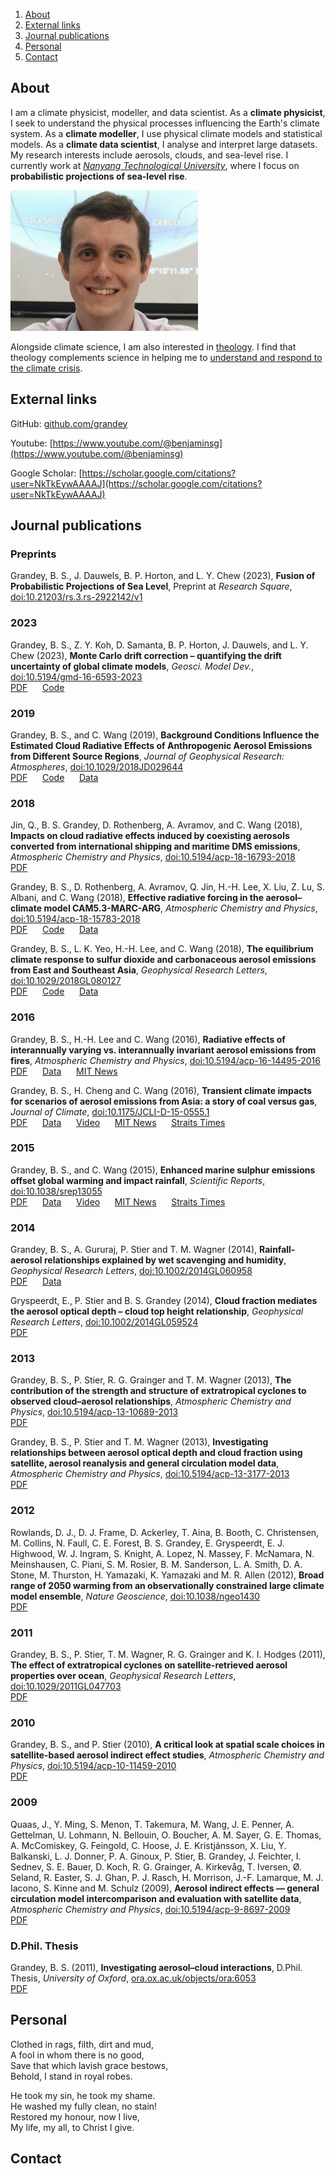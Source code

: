 1. [About](#about)
2. [External links](#external-links)
3. [Journal publications](#journal-publications)
4. [Personal](#personal)
5. [Contact](#contact)

## About

I am a climate physicist, modeller, and data scientist. As a **climate physicist**, I seek to understand the physical processes influencing the Earth's climate system. As a **climate modeller**, I use physical climate models and statistical models. As a **climate data scientist**, I analyse and interpret large datasets. My research interests include aerosols, clouds, and sea-level rise. I currently work at [_Nanyang Technological University_](https://www.ntu.edu.sg/spms/about-us/physics/people/research-staff), where I focus on **probabilistic projections of sea-level rise**.

![Photo](dsc08007_small.jpg)

Alongside climate science, I am also interested in [theology](https://www.methodist.org.sg/methodist-message/christ-centred-creation-care/).  I find that theology complements science in helping me to [understand and respond to the climate crisis](https://youtu.be/5siXD-26v4M).

## External links
GitHub: [github.com/grandey](https://github.com/grandey)

Youtube: [https://www.youtube.com/@benjaminsg](https://www.youtube.com/@benjaminsg)

Google Scholar: [https://scholar.google.com/citations?user=NkTkEywAAAAJ](https://scholar.google.com/citations?user=NkTkEywAAAAJ)

## Journal publications

### Preprints

Grandey, B. S., J. Dauwels, B. P. Horton, and L. Y. Chew (2023), **Fusion of Probabilistic Projections of Sea Level**, Preprint at _Research Square_, [doi:10.21203/rs.3.rs-2922142/v1](https://doi.org/10.21203/rs.3.rs-2922142/v1)<br/>

### 2023

Grandey, B. S., Z. Y. Koh, D. Samanta, B. P. Horton, J. Dauwels, and L. Y. Chew (2023), **Monte Carlo drift correction – quantifying the drift uncertainty of global climate models**, _Geosci. Model Dev._, [doi:10.5194/gmd-16-6593-2023](https://doi.org/10.5194/gmd-16-6593-2023)<br/>
[PDF](https://gmd.copernicus.org/articles/16/6593/2023/gmd-16-6593-2023.pdf)&nbsp; &nbsp; &nbsp; 
[Code](https://github.com/grandey/d22a-mcdc/)

### 2019

Grandey, B. S., and C. Wang (2019), **Background Conditions Influence the Estimated Cloud Radiative Effects of Anthropogenic Aerosol Emissions from Different Source Regions**, _Journal of Geophysical Research: Atmospheres_, [doi:10.1029/2018JD029644](https://doi.org/10.1029/2018JD029644)<br/>
[PDF](https://agupubs.onlinelibrary.wiley.com/doi/epdf/10.1029/2018JD029644)&nbsp; &nbsp; &nbsp; 
[Code](https://github.com/grandey/draft2017a-region-rfp)&nbsp; &nbsp; &nbsp; 
[Data](https://doi.org/10.6084/m9.figshare.6972827)

### 2018

Jin, Q., B. S. Grandey, D. Rothenberg, A. Avramov, and C. Wang (2018), **Impacts on cloud radiative effects induced by coexisting aerosols converted from international shipping and maritime DMS emissions**, _Atmospheric Chemistry and Physics_, [doi:10.5194/acp-18-16793-2018](https://doi.org/10.5194/acp-18-16793-2018)<br/>
[PDF](https://acp.copernicus.org/articles/18/16793/2018/acp-18-16793-2018.pdf)

Grandey, B. S., D. Rothenberg, A. Avramov, Q. Jin, H.-H. Lee, X. Liu, Z. Lu, S. Albani, and C. Wang (2018), **Effective radiative forcing in the aerosol–climate model CAM5.3-MARC-ARG**, _Atmospheric Chemistry and Physics_, [doi:10.5194/acp-18-15783-2018](https://doi.org/10.5194/acp-18-15783-2018)<br/>
[PDF](https://acp.copernicus.org/articles/18/15783/2018/acp-18-15783-2018.pdf)&nbsp; &nbsp; &nbsp;
[Code](https://github.com/grandey/p17c-marc-comparison)&nbsp; &nbsp; &nbsp;
[Data](https://doi.org/10.6084/m9.figshare.5687812)

Grandey, B. S., L. K. Yeo, H.-H. Lee, and C. Wang (2018), **The equilibrium climate response to sulfur dioxide and carbonaceous aerosol emissions from East and Southeast Asia**, _Geophysical Research Letters_, [doi:10.1029/2018GL080127](https://doi.org/10.1029/2018GL080127)<br/>
[PDF](https://agupubs.onlinelibrary.wiley.com/doi/epdf/10.1029/2018GL080127)&nbsp; &nbsp; &nbsp;
[Code](https://github.com/grandey/p17d-sulphur-eas-eqm)&nbsp; &nbsp; &nbsp;
[Data](https://doi.org/10.6084/m9.figshare.6072887)

### 2016

Grandey, B. S., H.-H. Lee and C. Wang (2016), **Radiative effects of interannually varying vs. interannually invariant aerosol emissions from fires**, _Atmospheric Chemistry and Physics_, [doi:10.5194/acp-16-14495-2016](https://dx.doi.org/10.5194/acp-16-14495-2016)<br/>
[PDF](https://acp.copernicus.org/articles/16/14495/2016/acp-16-14495-2016.pdf)&nbsp; &nbsp; &nbsp;
[Data](https://dx.doi.org/10.6084/m9.figshare.3497705)&nbsp; &nbsp; &nbsp;
[MIT News](https://news.mit.edu/2016/climate-models-may-be-overestimating-cooling-effect-of-wildfire-aerosols-1129)

Grandey, B. S., H. Cheng and C. Wang (2016), **Transient climate impacts for scenarios of aerosol emissions from Asia: a story of coal versus gas**, _Journal of Climate_, [doi:10.1175/JCLI-D-15-0555.1](https://dx.doi.org/10.1175/JCLI-D-15-0555.1)<br/>
[PDF](https://journals.ametsoc.org/downloadpdf/journals/clim/29/8/jcli-d-15-0555.1.xml)&nbsp; &nbsp; &nbsp;
[Data](https://dx.doi.org/10.6084/m9.figshare.2067084)&nbsp; &nbsp; &nbsp;
[Video](https://youtu.be/KAwHe3Hu4yw)&nbsp; &nbsp; &nbsp;
[MIT News](https://news.mit.edu/2016/higher-coal-use-asia-could-increase-water-stress-0428)&nbsp; &nbsp; &nbsp;
[Straits Times](https://www.straitstimes.com/singapore/coal-use-can-cause-water-stress-in-asia)

### 2015

Grandey, B. S., and C. Wang (2015), **Enhanced marine sulphur emissions offset global warming and impact rainfall**, _Scientific Reports_, [doi:10.1038/srep13055](https://dx.doi.org/10.1038/srep13055)<br/>
[PDF](https://www.nature.com/articles/srep13055.pdf)&nbsp; &nbsp; &nbsp;
[Data](https://dx.doi.org/10.6084/m9.figshare.1483372)&nbsp; &nbsp; &nbsp;
[Video](https://youtu.be/MM0JaFVDksM)&nbsp; &nbsp; &nbsp;
[MIT News](https://news.mit.edu/2015/fertilize-ocean-cool-planet-0908)&nbsp; &nbsp; &nbsp;
[Straits Times](https://www.straitstimes.com/singapore/shivers-over-growing-plankton-to-cool-earth)

### 2014

Grandey, B. S., A. Gururaj, P. Stier and T. M. Wagner (2014), **Rainfall-aerosol relationships explained by wet scavenging and humidity**, _Geophysical Research Letters_, [doi:10.1002/2014GL060958](https://dx.doi.org/10.1002/2014GL060958)<br/>
[PDF](https://agupubs.onlinelibrary.wiley.com/doi/epdf/10.1002/2014GL060958)&nbsp; &nbsp; &nbsp;
[Data](https://dx.doi.org/10.6084/m9.figshare.1061414)

Gryspeerdt, E., P. Stier and B. S. Grandey (2014), **Cloud fraction mediates the aerosol optical depth – cloud top height relationship**, _Geophysical Research Letters_, [doi:10.1002/2014GL059524](https://dx.doi.org/10.1002/2014GL059524)<br/>
[PDF](https://agupubs.onlinelibrary.wiley.com/doi/epdf/10.1002/2014GL059524)

### 2013

Grandey, B. S., P. Stier, R. G. Grainger and T. M. Wagner (2013), **The contribution of the strength and structure of extratropical cyclones to observed cloud–aerosol relationships**, _Atmospheric Chemistry and Physics_, [doi:10.5194/acp-13-10689-2013](https://dx.doi.org/10.5194/acp-13-10689-2013)<br/>
[PDF](https://acp.copernicus.org/articles/13/10689/2013/acp-13-10689-2013.pdf)

Grandey, B. S., P. Stier and T. M. Wagner (2013), **Investigating relationships between aerosol optical depth and cloud fraction using satellite, aerosol reanalysis and general circulation model data**, _Atmospheric Chemistry and Physics_, [doi:10.5194/acp-13-3177-2013](https://dx.doi.org/10.5194/acp-13-3177-2013)<br/>
[PDF](https://acp.copernicus.org/articles/13/3177/2013/acp-13-3177-2013.pdf)

### 2012

Rowlands, D. J., D. J. Frame, D. Ackerley, T. Aina, B. Booth, C. Christensen, M. Collins, N. Faull, C. E. Forest, B. S. Grandey, E. Gryspeerdt, E. J. Highwood, W. J. Ingram, S. Knight, A. Lopez, N. Massey, F. McNamara, N. Meinshausen, C. Piani, S. M. Rosier, B. M. Sanderson, L. A. Smith, D. A. Stone, M. Thurston, H. Yamazaki, K. Yamazaki and M. R. Allen (2012), **Broad range of 2050 warming from an observationally constrained large climate model ensemble**, _Nature Geoscience_, [doi:10.1038/ngeo1430](https://dx.doi.org/10.1038/ngeo1430)<br/>
[PDF](https://rdcu.be/dbAUK)

### 2011

Grandey, B. S., P. Stier, T. M. Wagner, R. G. Grainger and K. I. Hodges (2011), **The effect of extratropical cyclones on satellite-retrieved aerosol properties over ocean**, _Geophysical Research Letters_, [doi:10.1029/2011GL047703](https://dx.doi.org/10.1029/2011GL047703)<br/>
[PDF](https://agupubs.onlinelibrary.wiley.com/doi/epdf/10.1029/2011GL047703)

### 2010

Grandey, B. S., and P. Stier (2010), **A critical look at spatial scale choices in satellite-based aerosol indirect effect studies**, _Atmospheric Chemistry and Physics_, [doi:10.5194/acp-10-11459-2010](https://dx.doi.org/10.5194/acp-10-11459-2010)<br/>
[PDF](https://acp.copernicus.org/articles/10/11459/2010/acp-10-11459-2010.pdf)

### 2009

Quaas, J., Y. Ming, S. Menon, T. Takemura, M. Wang, J. E. Penner, A. Gettelman, U. Lohmann, N. Bellouin, O. Boucher, A. M. Sayer, G. E. Thomas, A. McComiskey, G. Feingold, C. Hoose, J. E. Kristjánsson, X. Liu, Y. Balkanski, L. J. Donner, P. A. Ginoux, P. Stier, B. Grandey, J. Feichter, I. Sednev, S. E. Bauer, D. Koch, R. G. Grainger, A. Kirkevåg, T. Iversen, Ø. Seland, R. Easter, S. J. Ghan, P. J. Rasch, H. Morrison, J.-F. Lamarque, M. J. Iacono, S. Kinne and M. Schulz (2009), **Aerosol indirect effects — general circulation model intercomparison and evaluation with satellite data**, _Atmospheric Chemistry and Physics_, [doi:10.5194/acp-9-8697-2009](https://dx.doi.org/10.5194/acp-9-8697-2009)<br/>
[PDF](https://acp.copernicus.org/articles/9/8697/2009/acp-9-8697-2009.pdf)

### D.Phil. Thesis

Grandey, B. S. (2011), **Investigating aerosol–cloud interactions**, D.Phil. Thesis, _University of Oxford_, [ora.ox.ac.uk/objects/ora:6053](https://ora.ox.ac.uk/objects/ora:6053)<br/>
[PDF](https://ora.ox.ac.uk/objects/uuid:8b48c02b-3d43-4b04-ae55-d9885960103d/files/mab6487ddeac08577263951844f2939e3)

## Personal
Clothed in rags, filth, dirt and mud,<br/>
A fool in whom there is no good,<br/>
Save that which lavish grace bestows,<br/>
Behold, I stand in royal robes.

He took my sin, he took my shame.<br/>
He washed my fully clean, no stain!<br/>
Restored my honour, now I live,<br/>
My life, my all, to Christ I give.

## Contact
<script type="text/javascript">
  var name2 = 'grandey';
  var name1 = 'benjamin';
  var at = '@';
  var dot = '.';
  var domain = 'ntu' + dot + 'edu' + dot + 'sg';
  document.write(name1 + dot + name2 + at + domain);
</script>
